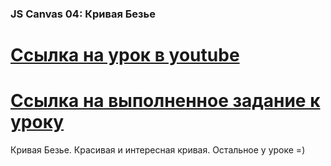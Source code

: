 ### JS Canvas 04: Кривая Безье ###
[Ссылка на урок в youtube](https://www.youtube.com/watch?v=0h1GHnbJDw4&t=29s)
===============================================================================
[Ссылка на выполненное задание  к уроку](https://evgenprushk.github.io/lessons/JS_Canvas_04_Bezier_Curve/)
===============================================================================
Кривая Безье. Красивая и интересная кривая. Остальное у уроке =)
